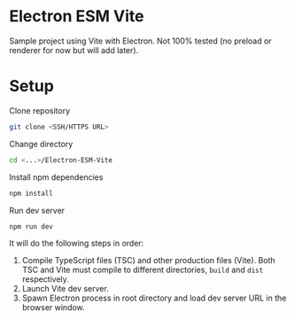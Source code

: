 # Electron ESM Vite

Sample project using Vite with Electron. Not 100% tested (no preload or renderer for now but will add later).

# Setup

Clone repository

```bash
git clone <SSH/HTTPS URL>
```

Change directory

```bash
cd <...>/Electron-ESM-Vite
```

Install npm dependencies

```bash
npm install
```

Run dev server

```bash
npm run dev
```

It will do the following steps in order:

1. Compile TypeScript files (TSC) and other production files (Vite). Both TSC and Vite must compile to different directories, `build` and `dist` respectively.
2. Launch Vite dev server.
3. Spawn Electron process in root directory and load dev server URL in the browser window.
